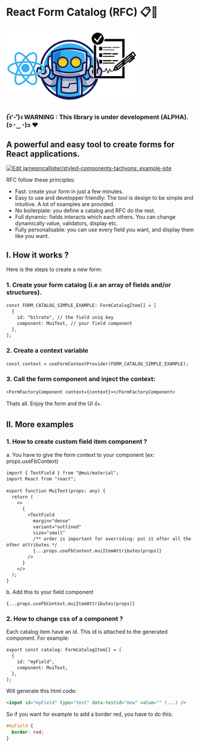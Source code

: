 # React Form Catalog (RFC) 📋🚀

<img src="https://raw.githubusercontent.com/jvanhouteghem/react-form-factory/storybook-init/assets/imgs/logosmall.png" alt="logo" width="350"/>

### (ง︡'-'︠)ง WARNING : This library is under development (ALPHA). (ɔ◔‿◔)ɔ ♥

## A powerful and easy tool to create forms for React applications.

[![Edit jamesmcallister/styled-components-tachyons: example-site](https://codesandbox.io/static/img/play-codesandbox.svg)](https://codesandbox.io/s/react-form-catalog-q31frp)

RFC follow these principles:

- Fast: create your form in just a few minutes.
- Easy to use and developper friendly: The tool is design to be simple and intuitive. A lot of examples are provided.
- No boilerplate: you define a catalog and RFC do the rest.
- Full dynamic: fields interacts which each others. You can change dynamically value, validators, display etc.
- Fully personalisable: you can use every field you want, and display them like you want.

## I. How it works ?

Here is the steps to create a new form:

### 1. Create your form catalog (i.e an array of fields and/or structures).

```tsx
const FORM_CATALOG_SIMPLE_EXAMPLE: FormCatalogItem[] = [
  {
    id: "bitrate", // the field uniq key
    component: MuiText, // your field component
  },
];
```

### 2. Create a context variable

```tsx
const context = useFormContextProvider(FORM_CATALOG_SIMPLE_EXAMPLE);
```

### 3. Call the form component and inject the context:

```tsx
<FormFactoryComponent context={context}></FormFactoryComponent>
```

Thats all. Enjoy the form and the UI 👍.

## II. More examples

### 1. How to create custom field item component ?

a. You have to give the form context to your component (ex: props.useFbContext)

```tsx
import { TextField } from "@mui/material";
import React from "react";

export function MuiText(props: any) {
  return (
    <>
      {
        <TextField
          margin="dense"
          variant="outlined"
          size="small"
          /** order is important for overriding: put it after all the other attributes */
          {...props.useFbContext.muiItemAttributes(props)}
        />
      }
    </>
  );
}
```

b. Add this to your field component

```tsx
{...props.useFbContext.muiItemAttributes(props)}
```

### 2. How to change css of a component ?

Each catalog item have an id. This id is attached to the generated component. For example:

```tsx
export const catalog: FormCatalogItem[] = [
  {
    id: "myField",
    component: MuiText,
  },
];
```

Will generate this html code:

```html
<input id="myField" type="text" data-testid="mew" value="" (...) />
```

So if you want for example to add a border red, you have to do this:

```css
#myField {
  border: red;
}
```
